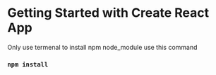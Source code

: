 # Getting Started with Create React App

Only use termenal to install npm node_module use this command 

### `npm install`




